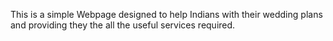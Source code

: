 This is a simple Webpage designed to help Indians with their wedding plans and providing they the all the useful services required. 
